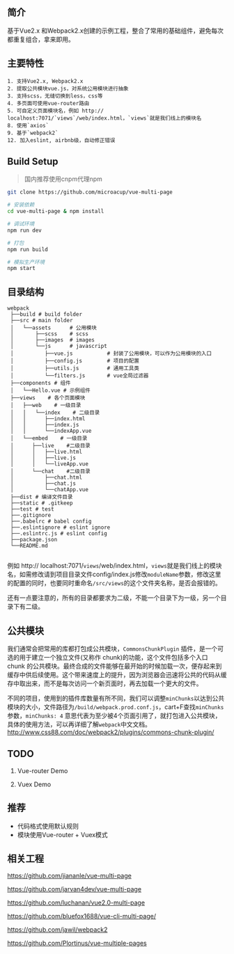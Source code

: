 ## 简介

基于Vue2.x 和Webpack2.x创建的示例工程，整合了常用的基础组件，避免每次都重复组合，拿来即用。

## 主要特性

    1. 支持Vue2.x, Webpack2.x
    2. 提取公共模块vue.js，对系统公用模块进行抽象
    3. 支持scss，无缝切换到less，css等
    4. 多页面可使用vue-router路由
    5. 可自定义页面模块名，例如 http:// localhost:7071/`views`/web/index.html，`views`就是我们线上的模块名
    8. 使用`axios`
    9. 基于`webpack2`
    12. 加入eslint, airbnb级，自动修正错误

## Build Setup

> 国内推荐使用cnpm代理npm

``` bash
git clone https://github.com/microacup/vue-multi-page

# 安装依赖
cd vue-multi-page & npm install

# 调试环境
npm run dev

# 打包
npm run build

# 模拟生产环境
npm start
```

## 目录结构
``` 
webpack
 ├──build # build folder
 ├──src	# main folder
 │   └──assets 		# 公用模块
 │       ├──scss	# scss
 │       ├──images	# images
 │       └──js		# javascript
 │			├──vue.js   		# 封装了公用模块，可以作为公用模块的入口
 │			├──config.js   		# 项目的配置
 │			├──utils.js    		# 通用工具类
 │			└──filters.js  		# vue全局过滤器	      
 ├──components # 组件
 │   └──Hello.vue # 示例组件
 ├──views    # 各个页面模块
 │   ├──web    # 一级目录
 │   │   └──index    # 二级目录
 │   │      ├──index.html
 │   │      ├──index.js
 │   │      └──indexApp.vue
 │   └──embed    # 一级目录
 │      ├──live    #二级目录
 │      │   ├──live.html
 │      │   ├──live.js
 │      │   └──liveApp.vue	
 │      └──chat    #二级目录
 │          ├──chat.html
 │          ├──chat.js
 │          └──chatApp.vue	
 ├──dist # 编译文件目录
 ├──static # .gitkeep
 ├──test # test
 ├──.gitignore
 ├──.babelrc # babel config
 ├──.eslintignore # eslint ignore
 ├──.eslintrc.js # eslint config
 ├──package.json
 └──README.md
     
```


例如 http:// localhost:7071/`views`/web/index.html，`views`就是我们线上的模块名，如需修改请到项目目录文件config/index.js修改`moduleName`参数，修改这里的配置的同时，也要同时重命名`/src/views`的这个文件夹名称，是否会报错的。

还有一点要注意的，所有的目录都要求为二级，不能一个目录下为一级，另一个目录下有二级。

## 公共模块
我们通常会把常用的库都打包成公共模块，`CommonsChunkPlugin` 插件，是一个可选的用于建立一个独立文件(又称作 chunk)的功能，这个文件包括多个入口 chunk 的公共模块。最终合成的文件能够在最开始的时候加载一次，便存起来到缓存中供后续使用。这个带来速度上的提升，因为浏览器会迅速将公共的代码从缓存中取出来，而不是每次访问一个新页面时，再去加载一个更大的文件。

不同的项目，使用到的插件库数量有所不同，我们可以调整`minChunks`以达到公共模块的大小，文件路径为`/build/webpack.prod.conf.js`，cart+F查找`minChunks`参数，`minChunks: 4` 意思代表为至少被4个页面引用了，就打包进入公共模块，具体的使用方法，可以再详细了解`webpack`中文文档。http://www.css88.com/doc/webpack2/plugins/commons-chunk-plugin/

## TODO
1. Vue-router Demo


2. Vuex Demo

## 推荐

- 代码格式使用默认规则
- 模块使用Vue-router + Vuex模式

## 相关工程

https://github.com/jiananle/vue-multi-page

https://github.com/jarvan4dev/vue-multi-page

https://github.com/luchanan/vue2.0-multi-page

https://github.com/bluefox1688/vue-cli-multi-page/

https://github.com/jawil/webpack2

https://github.com/Plortinus/vue-multiple-pages